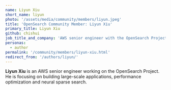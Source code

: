 ```yaml
---
name: Liyun Xiu
short_name: liyun
photo: '/assets/media/community/members/liyun.jpeg'
title: 'OpenSearch Community Member: Liyun Xiu'
primary_title: Liyun Xiu
github: chishui
job_title_and_company: 'AWS senior engineer with the OpenSearch Project'
personas:
  - author
permalink: '/community/members/liyun-xiu.html'
redirect_from: '/authors/liyun/'
---
```


**Liyun Xiu** is an AWS senior engineer working on the OpenSearch Project. He is focusing on building large-scale applications, performance optimization and neural sparse search.
